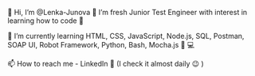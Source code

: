 👋 Hi, I’m @Lenka-Junova
👀 I’m fresh Junior Test Engineer with interest in learning how to code 💞

🌱 I’m currently learning HTML, CSS, JavaScript, Node.js, SQL, Postman, SOAP UI, Robot Framework, Python, Bash, Mocha.js 📖 💻

📫 How to reach me  - LinkedIn 🦖 (I check it almost daily 😉 )

<!---
Lenka-Junova/Lenka-Junova is a ✨ special ✨ repository because its `README.md` (this file) appears on your GitHub profile.
You can click the Preview link to take a look at your changes.
--->
